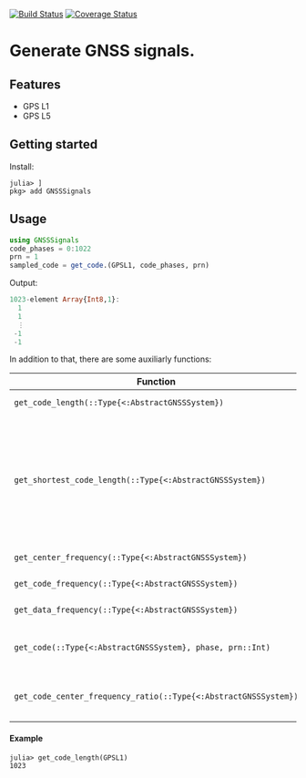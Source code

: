 [![Build Status](https://travis-ci.org/JuliaGNSS/GNSSSignals.jl.svg?branch=master)](https://travis-ci.org/JuliaGNSS/GNSSSignals.jl)
[![Coverage Status](https://coveralls.io/repos/github/JuliaGNSS/GNSSSignals.jl/badge.svg?branch=master)](https://coveralls.io/github/JuliaGNSS/GNSSSignals.jl?branch=master)

# Generate GNSS signals.

## Features

* GPS L1
* GPS L5

## Getting started

Install:
```julia-repl
julia> ]
pkg> add GNSSSignals
```

## Usage

```julia
using GNSSSignals
code_phases = 0:1022
prn = 1
sampled_code = get_code.(GPSL1, code_phases, prn)
```
Output:
```julia
1023-element Array{Int8,1}:
  1
  1
  ⋮
 -1
 -1
```
In addition to that, there are some auxiliarly functions:

| Function                                                | Description                                                                        |
|---------------------------------------------------------|------------------------------------------------------------------------------------|
| `get_code_length(::Type{<:AbstractGNSSSystem})`           | Get code length                                                                    |
| `get_shortest_code_length(::Type{<:AbstractGNSSSystem})`  | Get shortest code length (For e.g. GPS L5: Code length without Neuman Hofman code) |
| `get_center_frequency(::Type{<:AbstractGNSSSystem})`      | Get center frequency                                                               |
| `get_code_frequency(::Type{<:AbstractGNSSSystem})`        | Get code frequency                                                                 |
| `get_data_frequency(::Type{<:AbstractGNSSSystem})`        | Get data frequency                                                                 |
| `get_code(::Type{<:AbstractGNSSSystem}, phase, prn::Int)` | Get code at phase `phase` from PRN `prn`                                           |
| `get_code_center_frequency_ratio(::Type{<:AbstractGNSSSystem})` | Get code to center frequency ratio                                           |

#### Example

```julia-repl
julia> get_code_length(GPSL1)
1023
```
